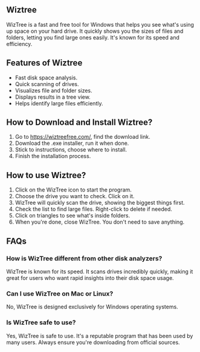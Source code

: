## Wiztree


WizTree is a fast and free tool for Windows that helps you see what's using up space on your hard drive. It quickly shows you the sizes of files and folders, letting you find large ones easily. It's known for its speed and efficiency.


## Features of Wiztree

* Fast disk space analysis.
* Quick scanning of drives.
* Visualizes file and folder sizes.
* Displays results in a tree view.
* Helps identify large files efficiently.


## How to Download and Install Wiztree?

1. Go to https://wiztreefree.com/, find the download link.
2. Download the .exe installer, run it when done.
3. Stick to instructions, choose where to install.
4. Finish the installation process.


## How to use Wiztree?

1. Click on the WizTree icon to start the program.
2. Choose the drive you want to check. Click on it.
3. WizTree will quickly scan the drive, showing the biggest things first.
4. Check the list to find large files. Right-click to delete if needed.
5. Click on triangles to see what's inside folders.
6. When you're done, close WizTree. You don't need to save anything.


## FAQs


### How is WizTree different from other disk analyzers?
WizTree is known for its speed. It scans drives incredibly quickly, making it great for users who want rapid insights into their disk space usage.

### Can I use WizTree on Mac or Linux?
No, WizTree is designed exclusively for Windows operating systems.

### Is WizTree safe to use?
Yes, WizTree is safe to use. It's a reputable program that has been used by many users. Always ensure you're downloading from official sources.
